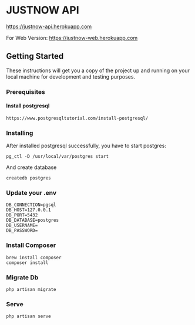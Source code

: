 # JUSTNOW API

https://justnow-api.herokuapp.com

For Web Version: https://justnow-web.herokuapp.com


## Getting Started

These instructions will get you a copy of the project up and running on your local machine for development and testing purposes.

### Prerequisites

#### Install postgresql
```
https://www.postgresqltutorial.com/install-postgresql/
```

### Installing

After installed postgresql successfully, you have to start postgres:

```
pg_ctl -D /usr/local/var/postgres start
```

And create database

```
createdb postgres
```

### Update your .env

```
DB_CONNECTION=pgsql
DB_HOST=127.0.0.1
DB_PORT=5432
DB_DATABASE=postgres
DB_USERNAME=
DB_PASSWORD=
```

### Install Composer
```
brew install composer
composer install
```

### Migrate Db
```
php artisan migrate
```

### Serve
```
php artisan serve
```
